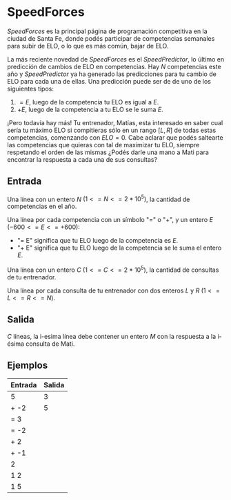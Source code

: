 # SpeedForces

_SpeedForces_ es la principal página de programación competitiva en la ciudad de Santa Fe, donde podés participar de competencias semanales para subir de ELO, o lo que es más común, bajar de ELO.

La más reciente novedad de _SpeedForces_ es el _SpeedPredictor_, lo último en predicción de cambios de ELO en competencias. Hay $N$ competencias este año y _SpeedPredictor_ ya ha generado las predicciones para tu cambio de ELO para cada una de ellas. Una predicción puede ser de de uno de los siguientes tipos:

1. $= E$, luego de la competencia tu ELO es igual a $E$.
2. $+ E$, luego de la competencia a tu ELO se le suma $E$.

¡Pero todavía hay más! Tu entrenador, Matías, esta interesado en saber cual sería tu máximo ELO si compitieras sólo en un rango $[L, R]$ de todas estas competencias, comenzando con $ELO=0$. Cabe aclarar que podés saltearte las competencias que quieras con tal de maximizar tu ELO, siempre respetando el orden de las mismas ¿Podés darle una mano a Mati para encontrar la respuesta a cada una de sus consultas?  

## Entrada
Una línea con un entero $N$ $(1 <= N <= 2*10^5)$, la cantidad de competencias en el año.

Una línea por cada competencia con un símbolo "=" o "+", y un entero $E$ $(-600 <= E <= +600)$:
- "= E" significa que tu ELO luego de la competencia es $E$.
- "+ E" significa que tu ELO luego de la competencia se le suma el entero $E$.

Una línea con un entero $C$ $(1 <= C <= 2*10^5)$, la cantidad de consultas de tu entrenador.

Una línea por cada consulta de tu entrenador con dos enteros $L$ y $R$ $(1 <= L <= R <= N)$.

## Salida
$C$ líneas, la i-esima línea debe contener un entero $M$ con la respuesta a la i-ésima consulta de Mati.

## Ejemplos
|Entrada|Salida|
|-|-|
|5|3|
|+ -2|5|
|= 3||
|= -2||
|+ 2||
|+ -1||
|2||
|1 2||
|1 5||
